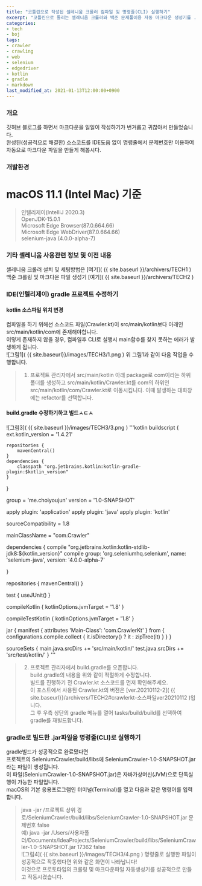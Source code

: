 ```yaml
---
title: "코틀린으로 작성된 셀레니움 크롤러 컴파일 및 명령줄(CLI) 실행하기"
excerpt: "코틀린으로 돌리는 셀레니움 크롤러와 백준 문제풀이용 자동 마크다운 생성기를 .jar로 컴파일하여 명령줄에서 실행하기"
categories:
- tech
- boj
tags:
- crawler
- crawling
- web
- selenium
- edgedriver
- kotlin
- gradle
- markdown
last_modified_at: 2021-01-13T12:00:00+0900
---
```

### 개요

깃허브 블로그를 하면서 마크다운을 일일이 작성하기가 번거롭고 귀찮아서 만들었습니다.<br>
완성된(성공적으로 해결한) 소스코드를 IDE도움 없이 명령줄에서 문제번호만 이용하여 자동으로 마크다운 파일을 만들게 해봅시다.<br>




### 개발환경

<h1>macOS 11.1 (Intel Mac) 기준</h1>

> 인텔리제이(IntelliJ 2020.3)<br>
> OpenJDK\-15.0.1<br>
> Microsoft Edge Browser(87.0.664.66)<br>
> Microsoft Edge WebDriver(87.0.664.66)<br>
> selenium-java (4.0.0-alpha-7)<br>




### 기타 셀레니움 사용관련 정보 및 이전 내용
셀레니움 크롤러 설치 및 세팅방법은 [여기]( {{ site.baseurl }}/archivers/TECH1 )<br>
백준 크롤링 및 마크다운 파일 생성기 [여기]( {{ site.baseurl }}/archivers/TECH2 )<br>





### IDE(인텔리제이) gradle 프로젝트 수정하기
#### kotlin 소스파일 위치 변경
컴파일을 하기 위해선 소스코드 파일(Crawler.kt)이 src/main/kotlin보다 아래인 src/main/kotlin/com에 존재해야합니다.<br>
이렇게 존재하지 않을 경우, 컴파일후 CLI로 실행시 main함수를 찾지 못하는 에러가 발생하게 됩니다.<br>
![그림1]( {{ site.baseurl}}/images/TECH3/1.png )
위 그림1과 같이 다음 작업을 수행합니다.
> 1. 프로젝트 관리자에서 src/main/kotlin 아래 package로 com이라는 하위 폴더를 생성하고
> src/main/kotlin/Crawler.kt를 com의 하위인 src/main/kotlin/com/Crawler.kt로 이동시킵니다.
> 이때 발생하는 대화창에는 refactor를 선택합니다.


#### build.gradle 수정하기하고 빌드ㅅㄷㅅ
![그림3]( {{ site.baseurl }}/images/TECH3/3.png )
'''kotlin
buildscript {
    ext.kotlin_version = '1.4.21'

    repositories {
        mavenCentral()
    }
    dependencies {
        classpath "org.jetbrains.kotlin:kotlin-gradle-plugin:$kotlin_version"
    }
}

group = 'me.choiyoujun'
version = '1.0-SNAPSHOT'

apply plugin: 'application'
apply plugin: 'java'
apply plugin: 'kotlin'

sourceCompatibility = 1.8

mainClassName = "com.Crawler"

dependencies {
    compile "org.jetbrains.kotlin:kotlin-stdlib-jdk8:${kotlin_version}"
    compile group: 'org.seleniumhq.selenium', name: 'selenium-java', version: '4.0.0-alpha-7'

}

repositories {
    mavenCentral()
}

test {
    useJUnit()
}

compileKotlin {
    kotlinOptions.jvmTarget = '1.8'
}

compileTestKotlin {
    kotlinOptions.jvmTarget = '1.8'
}

jar {
    manifest {
        attributes 'Main-Class': 'com.CrawlerKt'
    }
    from { configurations.compile.collect { it.isDirectory() ? it : zipTree(it) } }
}

sourceSets {
    main.java.srcDirs += 'src/main/kotlin/'
    test.java.srcDirs += 'src/test/kotlin/'
}
'''
> 2. 프로젝트 관리자에서 build.gradle를 오픈합니다.<br>
> build.gradle의 내용을 위와 같이 적절하게 수정합니다.<br>
> 빌드를 진행하기 전 Crawler.kt 소스코드를 먼저 확인해주세요.<br>
> 이 포스트에서 사용된 Crawler.kt의 버젼은 [ver.20210112-2]( {{ site.baseurl}}/archivers/TECH2#crawlerkt-소스파일ver20210112 )입니다.<br>
> 그 후 우측 상단의 gradle 메뉴를 열어 tasks/build/build를 선택하여 gradle를 재빌드합니다.<br>




### gradle로 빌드한 .jar파일을 명령줄(CLI)로 실행하기
gradle빌드가 성공적으로 완료됐다면<br>
프로젝트의 SeleniumCrawler/build/libs에 SeleniumCrawler-1.0-SNAPSHOT.jar라는 파일이 생성됩니다.<br>
이 파일(SeleniumCrawler-1.0-SNAPSHOT.jar)은 자바가상머신(JVM)으로 단독실행이 가능한 파일입니다.<br>
macOS의 기본 응용프로그램인 터미널(Terminal)를 열고 다음과 같은 명령어를 입력합니다.
> java -jar /프로젝트 상위 경로/SeleniumCrawler/build/libs/SeleniumCrawler-1.0-SNAPSHOT.jar 문제번호 false<br>
> 예) java -jar /Users/사용자폴더/Documents/IdeaProjects/SeleniumCrawler/build/libs/SeleniumCrawler-1.0-SNAPSHOT.jar 17362 false <br>
![그림4]( {{ site.baseurl }}/images/TECH3/4.png )
명령줄로 실행한 파일이 성공적으로 작동했다면 위와 같은 화면이 나타납니다!<br>
이것으로 프로토타입의 크롤링 및 마크다운파일 자동생성기를 성공적으로 만들고 작동시켰습니다.<br>
